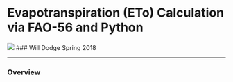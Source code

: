 # Evapotranspiration (ETo) Calculation via FAO-56 and Python
<img src="https://drive.google.com/uc?id=1TLUYQ7uSpISZI2V3CVF15XrhhiJPENj1">
### Will Dodge Spring 2018

---

### Overview


         
   
